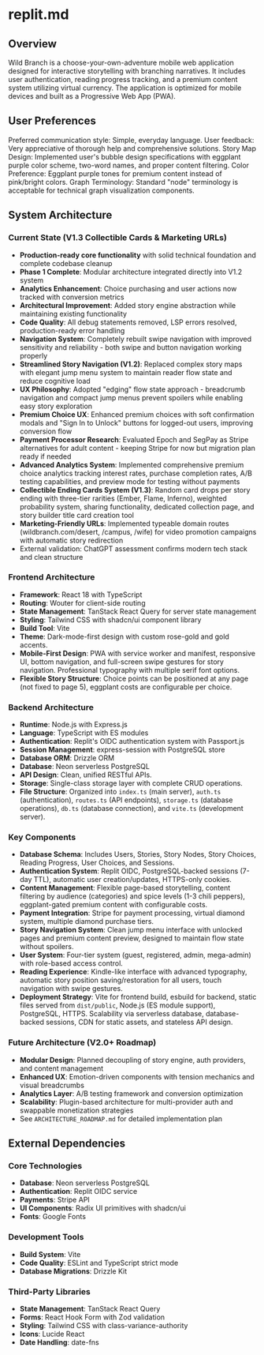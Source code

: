 # replit.md

## Overview
Wild Branch is a choose-your-own-adventure mobile web application designed for interactive storytelling with branching narratives. It includes user authentication, reading progress tracking, and a premium content system utilizing virtual currency. The application is optimized for mobile devices and built as a Progressive Web App (PWA).

## User Preferences
Preferred communication style: Simple, everyday language.
User feedback: Very appreciative of thorough help and comprehensive solutions.
Story Map Design: Implemented user's bubble design specifications with eggplant purple color scheme, two-word names, and proper content filtering.
Color Preference: Eggplant purple tones for premium content instead of pink/bright colors.
Graph Terminology: Standard "node" terminology is acceptable for technical graph visualization components.

## System Architecture

### Current State (V1.3 Collectible Cards & Marketing URLs)
- **Production-ready core functionality** with solid technical foundation and complete codebase cleanup
- **Phase 1 Complete**: Modular architecture integrated directly into V1.2 system
- **Analytics Enhancement**: Choice purchasing and user actions now tracked with conversion metrics
- **Architectural Improvement**: Added story engine abstraction while maintaining existing functionality
- **Code Quality**: All debug statements removed, LSP errors resolved, production-ready error handling
- **Navigation System**: Completely rebuilt swipe navigation with improved sensitivity and reliability - both swipe and button navigation working properly
- **Streamlined Story Navigation (V1.2)**: Replaced complex story maps with elegant jump menu system to maintain reader flow state and reduce cognitive load
- **UX Philosophy**: Adopted "edging" flow state approach - breadcrumb navigation and compact jump menus prevent spoilers while enabling easy story exploration
- **Premium Choice UX**: Enhanced premium choices with soft confirmation modals and "Sign In to Unlock" buttons for logged-out users, improving conversion flow
- **Payment Processor Research**: Evaluated Epoch and SegPay as Stripe alternatives for adult content - keeping Stripe for now but migration plan ready if needed
- **Advanced Analytics System**: Implemented comprehensive premium choice analytics tracking interest rates, purchase completion rates, A/B testing capabilities, and preview mode for testing without payments
- **Collectible Ending Cards System (V1.3)**: Random card drops per story ending with three-tier rarities (Ember, Flame, Inferno), weighted probability system, sharing functionality, dedicated collection page, and story builder title card creation tool
- **Marketing-Friendly URLs**: Implemented typeable domain routes (wildbranch.com/desert, /campus, /wife) for video promotion campaigns with automatic story redirection
- External validation: ChatGPT assessment confirms modern tech stack and clean structure

### Frontend Architecture
- **Framework**: React 18 with TypeScript
- **Routing**: Wouter for client-side routing
- **State Management**: TanStack React Query for server state management
- **Styling**: Tailwind CSS with shadcn/ui component library
- **Build Tool**: Vite
- **Theme**: Dark-mode-first design with custom rose-gold and gold accents.
- **Mobile-First Design**: PWA with service worker and manifest, responsive UI, bottom navigation, and full-screen swipe gestures for story navigation. Professional typography with multiple serif font options.
- **Flexible Story Structure**: Choice points can be positioned at any page (not fixed to page 5), eggplant costs are configurable per choice.

### Backend Architecture
- **Runtime**: Node.js with Express.js
- **Language**: TypeScript with ES modules
- **Authentication**: Replit's OIDC authentication system with Passport.js
- **Session Management**: express-session with PostgreSQL store
- **Database ORM**: Drizzle ORM
- **Database**: Neon serverless PostgreSQL
- **API Design**: Clean, unified RESTful APIs.
- **Storage**: Single-class storage layer with complete CRUD operations.
- **File Structure**: Organized into `index.ts` (main server), `auth.ts` (authentication), `routes.ts` (API endpoints), `storage.ts` (database operations), `db.ts` (database connection), and `vite.ts` (development server).

### Key Components
- **Database Schema**: Includes Users, Stories, Story Nodes, Story Choices, Reading Progress, User Choices, and Sessions.
- **Authentication System**: Replit OIDC, PostgreSQL-backed sessions (7-day TTL), automatic user creation/updates, HTTPS-only cookies.
- **Content Management**: Flexible page-based storytelling, content filtering by audience (categories) and spice levels (1-3 chili peppers), eggplant-gated premium content with configurable costs.
- **Payment Integration**: Stripe for payment processing, virtual diamond system, multiple diamond purchase tiers.
- **Story Navigation System**: Clean jump menu interface with unlocked pages and premium content preview, designed to maintain flow state without spoilers.
- **User System**: Four-tier system (guest, registered, admin, mega-admin) with role-based access control.
- **Reading Experience**: Kindle-like interface with advanced typography, automatic story position saving/restoration for all users, touch navigation with swipe gestures.
- **Deployment Strategy**: Vite for frontend build, esbuild for backend, static files served from `dist/public`, Node.js (ES module support), PostgreSQL, HTTPS. Scalability via serverless database, database-backed sessions, CDN for static assets, and stateless API design.

### Future Architecture (V2.0+ Roadmap)
- **Modular Design**: Planned decoupling of story engine, auth providers, and content management
- **Enhanced UX**: Emotion-driven components with tension mechanics and visual breadcrumbs
- **Analytics Layer**: A/B testing framework and conversion optimization
- **Scalability**: Plugin-based architecture for multi-provider auth and swappable monetization strategies
- See `ARCHITECTURE_ROADMAP.md` for detailed implementation plan

## External Dependencies

### Core Technologies
- **Database**: Neon serverless PostgreSQL
- **Authentication**: Replit OIDC service
- **Payments**: Stripe API
- **UI Components**: Radix UI primitives with shadcn/ui
- **Fonts**: Google Fonts

### Development Tools
- **Build System**: Vite
- **Code Quality**: ESLint and TypeScript strict mode
- **Database Migrations**: Drizzle Kit

### Third-Party Libraries
- **State Management**: TanStack React Query
- **Forms**: React Hook Form with Zod validation
- **Styling**: Tailwind CSS with class-variance-authority
- **Icons**: Lucide React
- **Date Handling**: date-fns
